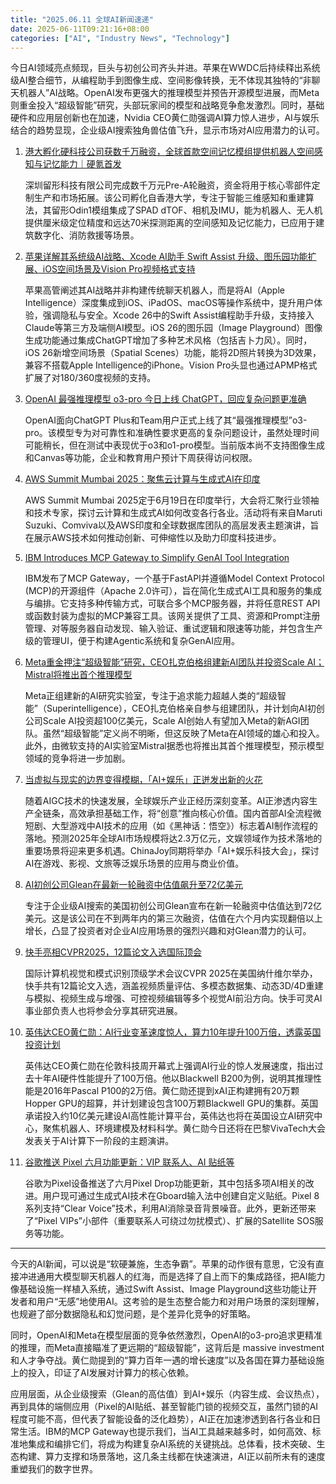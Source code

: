 ```yaml
---
title: "2025.06.11 全球AI新闻速递"
date: 2025-06-11T09:21:16+08:00
categories: ["AI", "Industry News", "Technology"]
---
```


今日AI领域亮点频现，巨头与初创公司齐头并进。苹果在WWDC后持续释出系统级AI整合细节，从编程助手到图像生成、空间影像转换，无不体现其独特的“非聊天机器人”AI战略。OpenAI发布更强大的推理模型并预告开源模型进展，而Meta则重金投入“超级智能”研究，头部玩家间的模型和战略竞争愈发激烈。同时，基础硬件和应用层创新也在加速，Nvidia CEO黄仁勋强调AI算力惊人进步，AI与娱乐结合的趋势显现，企业级AI搜索独角兽估值飞升，显示市场对AI应用潜力的认可。

1.  [港大孵化硬科技公司获数千万融资，全球首款空间记忆模组提供机器人空间感知与记忆能力｜硬氪首发](https://36kr.com/p/3300840875383303?f=rss)

    深圳留形科技有限公司完成数千万元Pre-A轮融资，资金将用于核心零部件定制生产和市场拓展。该公司孵化自香港大学，专注于智能三维感知和重建算法，其留形Odin1模组集成了SPAD dTOF、相机及IMU，能为机器人、无人机提供厘米级定位精度和远达70米探测距离的空间感知及记忆能力，已应用于建筑数字化、消防救援等场景。

2.  [苹果详解其系统级AI战略、Xcode AI助手 Swift Assist 升级、图乐园功能扩展、iOS空间场景及Vision Pro视频格式支持](https://www.ithome.com/0/859/904.htm)

    苹果高管阐述其AI战略并非构建传统聊天机器人，而是将AI（Apple Intelligence）深度集成到iOS、iPadOS、macOS等操作系统中，提升用户体验，强调隐私与安全。Xcode 26中的Swift Assist编程助手升级，支持接入Claude等第三方及端侧AI模型。iOS 26的图乐园（Image Playground）图像生成功能通过集成ChatGPT增加了多种艺术风格（包括吉卜力风）。同时，iOS 26新增空间场景（Spatial Scenes）功能，能将2D照片转换为3D效果，兼容不搭载Apple Intelligence的iPhone。Vision Pro头显也通过APMP格式扩展了对180/360度视频的支持。

3.  [OpenAI 最强推理模型 o3-pro 今日上线 ChatGPT，回应复杂问题更准确](https://www.ithome.com/0/859/886.htm)

    OpenAI面向ChatGPT Plus和Team用户正式上线了其“最强推理模型”o3-pro。该模型专为对可靠性和准确性要求更高的复杂问题设计，虽然处理时间可能稍长，但在测试中表现优于o3和o1-pro模型。当前版本尚不支持图像生成和Canvas等功能，企业和教育用户预计下周获得访问权限。

4.  [AWS Summit Mumbai 2025：聚焦云计算与生成式AI在印度](https://analyticsindiamag.com/ai-highlights/aws-summit-mumbai-2025-unveiling-the-blockbuster-lineup-of-speakers/)

    AWS Summit Mumbai 2025定于6月19日在印度举行，大会将汇聚行业领袖和技术专家，探讨云计算和生成式AI如何改变各行各业。活动将有来自Maruti Suzuki、Comviva以及AWS印度和全球数据库团队的高层发表主题演讲，旨在展示AWS技术如何推动创新、可伸缩性以及助力印度科技进步。

5.  [IBM Introduces MCP Gateway to Simplify GenAI Tool Integration](https://analyticsindiamag.com/ai-news-updates/ibm-introduces-mcp-gateway-to-simplify-genai-tool-integration/)

    IBM发布了MCP Gateway，一个基于FastAPI并遵循Model Context Protocol (MCP)的开源组件（Apache 2.0许可），旨在简化生成式AI工具和服务的集成与编排。它支持多种传输方式，可联合多个MCP服务器，并将任意REST API或函数封装为虚拟的MCP兼容工具。该网关提供了工具、资源和Prompt注册管理、对等服务器自动发现、输入验证、重试逻辑和限速等功能，并包含生产级的管理UI，便于构建Agentic系统和复杂GenAI应用。

6.  [Meta重金押注“超级智能”研究，CEO扎克伯格组建新AI团队并投资Scale AI；Mistral将推出首个推理模型](https://arstechnica.com/information-technology/2025/06/25/after-ai-setbacks-meta-bets-billions-on-undefined-superintelligence/)

    Meta正组建新的AI研究实验室，专注于追求能力超越人类的“超级智能”（Superintelligence），CEO扎克伯格亲自参与组建团队，并计划向AI初创公司Scale AI投资超100亿美元，Scale AI创始人有望加入Meta的新AGI团队。虽然“超级智能”定义尚不明晰，但这反映了Meta在AI领域的雄心和投入。此外，由微软支持的AI实验室Mistral据悉也将推出其首个推理模型，预示模型领域的竞争将进一步加剧。

7.  [当虚拟与现实的边界变得模糊，「AI+娱乐」正迸发出新的火花](https://36kr.com/p/3330413887433223?f=rss)

    随着AIGC技术的快速发展，全球娱乐产业正经历深刻变革。AI正渗透内容生产全链条，高效承担基础工作，将“创意”推向核心价值。国内首部AI全流程微短剧、大型游戏中AI技术的应用（如《黑神话：悟空》）标志着AI制作流程的落地。预测2025年全球AI市场规模将达2.3万亿元，文娱领域作为技术落地的重要场景将迎来更多机遇。ChinaJoy同期将举办「AI+娱乐科技大会」，探讨AI在游戏、影视、文旅等泛娱乐场景的应用与商业价值。

8.  [AI初创公司Glean在最新一轮融资中估值飙升至72亿美元](https://36kr.com/newsflashes/3331358654064902?f=rss)

    专注于企业级AI搜索的美国初创公司Glean宣布在新一轮融资中估值达到72亿美元。这是该公司在不到两年内的第三次融资，估值在六个月内实现翻倍以上增长，凸显了投资者对企业AI应用场景的强烈兴趣和对Glean潜力的认可。

9.  [快手亮相CVPR2025，12篇论文入选国际顶会](https://36kr.com/newsflashes/3331379838609921?f=rss)

    国际计算机视觉和模式识别顶级学术会议CVPR 2025在美国纳什维尔举办，快手共有12篇论文入选，涵盖视频质量评估、多模态数据集、动态3D/4D重建与模拟、视频生成与增强、可控视频编辑等多个视觉AI前沿方向。快手可灵AI事业部负责人也将参会分享其研究进展。

10. [英伟达CEO黄仁勋：AI行业变革速度惊人，算力10年提升100万倍，透露英国投资计划](https://www.ithome.com/0/859/908.htm)

    英伟达CEO黄仁勋在伦敦科技周开幕式上强调AI行业的惊人发展速度，指出过去十年AI硬件性能提升了100万倍。他以Blackwell B200为例，说明其推理性能是2016年Pascal P100的2万倍。黄仁勋还提到xAI正构建拥有20万颗Hopper GPU的超算，并计划建设包含100万颗Blackwell GPU的集群。英国承诺投入约10亿美元建设AI高性能计算平台，英伟达也将在英国设立AI研究中心，聚焦机器人、环境建模及材料科学。黄仁勋今日还将在巴黎VivaTech大会发表关于AI计算下一阶段的主题演讲。

11. [谷歌推送 Pixel 六月功能更新：VIP 联系人、AI 贴纸等](https://www.ithome.com/0/859/880.htm)

    谷歌为Pixel设备推送了六月Pixel Drop功能更新，其中包括多项AI相关的改进。用户现可通过生成式AI技术在Gboard输入法中创建自定义贴纸。Pixel 8系列支持“Clear Voice”技术，利用AI消除录音背景噪音。此外，更新还带来了“Pixel VIPs”小部件（重要联系人可绕过勿扰模式）、扩展的Satellite SOS服务等功能。

---

今天的AI新闻，可以说是“软硬兼施，生态争霸”。苹果的动作很有意思，它没有直接冲进通用大模型聊天机器人的红海，而是选择了自上而下的集成路径，把AI能力像基础设施一样植入系统，通过Swift Assist、Image Playground这些功能让开发者和用户“无感”地使用AI。这考验的是生态整合能力和对用户场景的深刻理解，也规避了部分数据隐私和幻觉问题，是个差异化竞争的好策略。

同时，OpenAI和Meta在模型层面的竞争依然激烈，OpenAI的o3-pro追求更精准的推理，而Meta直接瞄准了更远期的“超级智能”，这背后是 massive investment 和人才争夺战。黄仁勋提到的“算力百年一遇的增长速度”以及各国在算力基础设施上的投入，印证了AI发展对计算力的核心依赖。

应用层面，从企业级搜索（Glean的高估值）到AI+娱乐（内容生成、会议热点），再到具体的端侧应用（Pixel的AI贴纸、甚至智能门锁的视频交互，虽然门锁的AI程度可能不高，但代表了智能设备的泛化趋势），AI正在加速渗透到各行各业和日常生活。IBM的MCP Gateway也提示我们，当AI工具越来越多时，如何高效、标准地集成和编排它们，将成为构建复杂AI系统的关键挑战。总体看，技术突破、生态构建、算力支撑和场景落地，这几条主线都在快速演进，AI正以前所未有的速度重塑我们的数字世界。